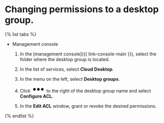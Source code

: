 # Changing permissions to a desktop group.

{% list tabs %}

- Management console

  1. In the [management console]({{ link-console-main }}), select the folder where the desktop group is located.

  1. In the list of services, select **Cloud Desktop**.

  1. In the menu on the left, select **Desktop groups**.

  1. Click ![image](../../../_assets/options.svg) to the right of the desktop group name and select **Configure ACL**.

  1. In the **Edit ACL** window, grant or revoke the desired permissions.

{% endlist %}
